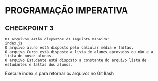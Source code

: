 # PROGRAMAÇÃO IMPERATIVA ##
## CHECKPOINT 3
    Os arquivos estão dispostos da seguinte maneira:
    index.js 
    O arquivo aluno está disposto pelo calcular média e faltas.
    O arquivo Curso está disposto a lista de alunos aprovados ou não e a lista de novos alunos.
    O arquivo Estudante está disposto a constante do arquivo lista de estudantes e faltas dos alunos.

  Execute index.js para retornar os arquivos no Git Bash
